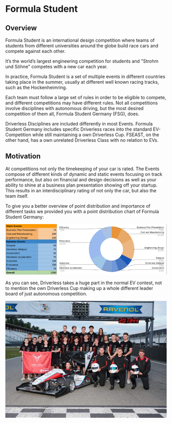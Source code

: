 # Formula Student

## Overview

Formula Student is an international design competition where teams of students from different universities around the globe build race cars and compete against each other. 

It’s the world’s largest engineering competition for students and "Strohm und Söhne" competes with a new car each year.

In practice, Formula Student is a set of multiple events in different countries taking place in the summer, usually at different well known racing tracks, such as the Hockenheimring.

Each team must follow a large set of rules in order to be eligible to compete, and different competitions may have different rules. Not all competitions involve disciplines with autonomous driving, but the most desired competition of them all, Formula Student Germany (FSG), does.

Driverless Disciplines are included differently in most Events. Formula Student Germany includes specific Driverless races into the standard EV-Competition while still maintaining a own Driverless Cup. FSEAST, on the other hand, has a own unrelated Driverless Class with no relation to EVs.

## Motivation

At competitions not only the timekeeping of your car is rated. The Events compose of different kinds of dynamic and static events focusing on track performance, but also on financial and design decisions as well as your ability to shine at a business plan presentation showing off your startup. This results in an interdisciplinary rating of not only the car, but also the team itself.

To give you a better overview of point distribution and importance of different tasks we provided you with a point distribution chart of Formula Student Germany:

![FSG Disciplines](assets/fsg_disciplines.png)

As you can see, Driverless takes a huge part in the normal EV contest, not to mention the own Driverless Cup making up a whole different leader board of just autonomous competition.

![Team Photo](assets/team_photo.png)